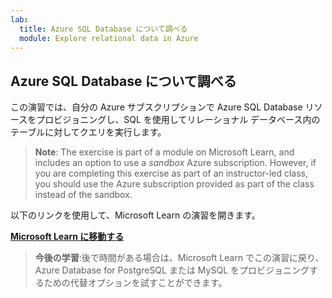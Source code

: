 ```yaml
---
lab:
  title: Azure SQL Database について調べる
  module: Explore relational data in Azure
---
```


## <a name="explore-azure-sql-database"></a>Azure SQL Database について調べる

この演習では、自分の Azure サブスクリプションで Azure SQL Database リソースをプロビジョニングし、SQL を使用してリレーショナル データベース内のテーブルに対してクエリを実行します。

> <bpt id="p1">**</bpt>Note<ept id="p1">**</ept>: The exercise is part of a module on Microsoft Learn, and includes an option to use a <bpt id="p2">*</bpt>sandbox<ept id="p2">*</ept> Azure subscription. However, if you are completing this exercise as part of an instructor-led class, you should use the Azure subscription provided as part of the class instead of the sandbox.

以下のリンクを使用して、Microsoft Learn の演習を開きます。

**[Microsoft Learn に移動する](https://docs.microsoft.com/learn/modules/explore-provision-deploy-relational-database-offerings-azure/4-exercise-provision-relational-azure-data-services?pivots=azuresql#provision-an-azure-sql-database-resource)**

> **今後の学習**:後で時間がある場合は、Microsoft Learn でこの演習に戻り、Azure Database for PostgreSQL または MySQL をプロビジョニングするための代替オプションを試すことができます。